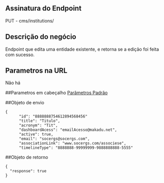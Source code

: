 ## Assinatura do Endpoint

PUT - cms/institutions/

## Descrição do negócio
Endpoint que edita uma entidade existente, e retorna se a edição foi feita com sucesso.

## Parametros na URL
Não há

##Parametros em cabeçalho
[Parâmetros Padrão](/API-\(Endpoints\)/Parâmetros-Padrão)

##Objeto de envio
```
{
      "id": "8888888754612894568456"
      "title": "Titulo",
      "acronym": "Tit",
      "dashboardAcess": "emailAcesso@makadu.net",
      "active": true,
      "email": "socergs@socergs.com",
      "associationLink": "www.socergs.com/associese",
      "timelineType": "8888888-99999999-9888888888-5555"

```

##Objeto de retorno

```
{
  "response": true
}
```